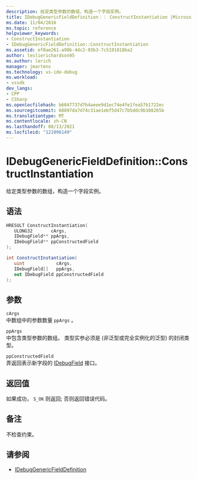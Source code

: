 ```yaml
---
description: 给定类型参数的数组，构造一个字段实例。
title: IDebugGenericFieldDefinition：： ConstructInstantiation |Microsoft Docs
ms.date: 11/04/2016
ms.topic: reference
helpviewer_keywords:
- ConstructInstantiation
- IDebugGenericFieldDefinition::ConstructInstantiation
ms.assetid: ef8ae261-a98b-4dc2-93b3-7c5191818ba2
author: leslierichardson95
ms.author: lerich
manager: jmartens
ms.technology: vs-ide-debug
ms.workload:
- vssdk
dev_langs:
- CPP
- CSharp
ms.openlocfilehash: b6047737d7b4aeee9d1ec74e4fe1fea57b1722ec
ms.sourcegitcommit: 68897da7d74c31ae1ebf5d47c7b5ddc9b108265b
ms.translationtype: MT
ms.contentlocale: zh-CN
ms.lasthandoff: 08/13/2021
ms.locfileid: "122096149"
---
```

# <a name="idebuggenericfielddefinitionconstructinstantiation"></a>IDebugGenericFieldDefinition::ConstructInstantiation
给定类型参数的数组，构造一个字段实例。

## <a name="syntax"></a>语法

```cpp
HRESULT ConstructInstantiation(
   ULONG32       cArgs,
   IDebugField** ppArgs,
   IDebugField** ppConstructedField
);
```

```csharp
int ConstructInstantiation(
   uint            cArgs,
   IDebugField[]   ppArgs,
   out IDebugField ppConstructedField
);
```

## <a name="parameters"></a>参数
`cArgs`\
中数组中的参数数量 `ppArgs` 。

`ppArgs`\
中包含类型参数的数组。 类型实参必须是 (非泛型或完全实例化的泛型) 的封闭类型。

`ppConstructedField`\
弄返回表示新字段的 [IDebugField](../../../extensibility/debugger/reference/idebugfield.md) 接口。

## <a name="return-value"></a>返回值
 如果成功， `S_OK` 则返回; 否则返回错误代码。

## <a name="remarks"></a>备注
 不检查约束。

## <a name="see-also"></a>请参阅
- [IDebugGenericFieldDefinition](../../../extensibility/debugger/reference/idebuggenericfielddefinition.md)
